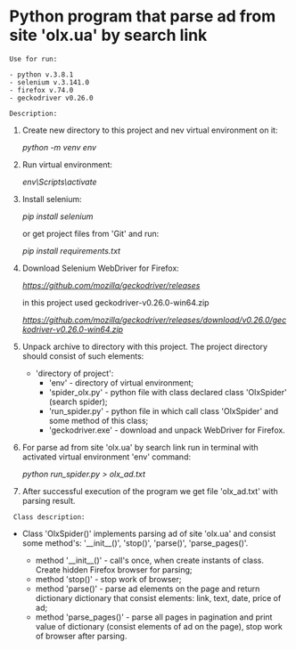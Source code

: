 # Python program that parse ad from site 'olx.ua' by search link
`Use for run:`

    - python v.3.8.1
    - selenium v.3.141.0
    - firefox v.74.0
    - geckodriver v0.26.0
 
 `Description:`
 
 1. Create new directory to this project and nev virtual environment on it:
 
    _python -m venv env_
  
 2. Run virtual environment:
  
    _env\Scripts\activate_
  
 3. Install selenium:
 
    _pip install selenium_
  
    or get project files from 'Git' and run:
    
    _pip install requirements.txt_
 
 4. Download Selenium WebDriver for Firefox:
 
    _https://github.com/mozilla/geckodriver/releases_
    
    in this project used geckodriver-v0.26.0-win64.zip
    
    _https://github.com/mozilla/geckodriver/releases/download/v0.26.0/geckodriver-v0.26.0-win64.zip_

 5. Unpack archive to directory with this project. The project directory should
consist of such elements:
    - 'directory of project':
        - 'env'                 - directory of virtual environment;
        - 'spider_olx.py'       - python file with class declared class 'OlxSpider' (search spider);
        - 'run_spider.py'       - python file in which call class 'OlxSpider' and some method of this class;
	    - 'geckodriver.exe'	    - download and unpack WebDriver for Firefox.

6. For parse ad from site 'olx.ua' by search link run in terminal with
 activated virtual environment 'env' command:
    
    _python run_spider.py > olx_ad.txt_

7. After successful execution of the program we get file 'olx_ad.txt' with
 parsing result.
 
 
` Class description:`
 
 - Сlass 'OlxSpider()'  implements parsing ad of site 'olx.ua' and consist some
  method's:
'\_\_init__()', 'stop()', 'parse()', 'parse_pages()'.


    - method '\_\_init__()' - call's once, when create instants of class. Create hidden Firefox browser for parsing;
    - method 'stop()'  - stop work of browser;
    - method 'parse()' - parse ad elements on the page and return dictionary dictionary that consist elements: link, text, date, price of ad;
    - method 'parse_pages()' - parse all pages in pagination and print value of dictionary (consist elements of ad on the page), stop work of browser after parsing. 

